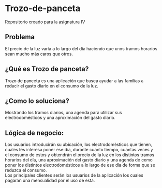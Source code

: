# Trozo-de-panceta
Repositorio creado para la asignatura IV    

## Problema   
El precio de la luz varía a lo largo del día haciendo que unos tramos horarios sean mucho más caros que otros.    

## ¿Qué es Trozo de panceta?   
Trozo de panceta es una aplicación que busca ayudar a las familias a reducir el gasto diario en el consumo de la luz.   

## ¿Como lo soluciona?
Mostrando los tramos diarios, una agenda para utilizar sus electrodomésticos y una aproximación del gasto diario.    

## Lógica de negocio:   
Los usuarios introducirán su ubicación, los electrodomésticos que tienen, cuales les interesa poner ese día, durante cuanto tiempo, cuantas veces y el consumo de estos y obtendrán el precio de la luz en los distintos tramos horarios del día, una aproximación del gasto diario y una agenda de como poner los distintos electrodomésticos a lo largo de ese día de forma que se reduzca el consumo.           
Los principales clientes serán los usuarios de la aplicación los cuales pagaran una mensualidad por el uso de esta.   
